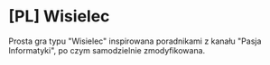 # [PL] Wisielec
Prosta gra typu "Wisielec" inspirowana poradnikami z kanału "Pasja Informatyki", po czym samodzielnie zmodyfikowana.
